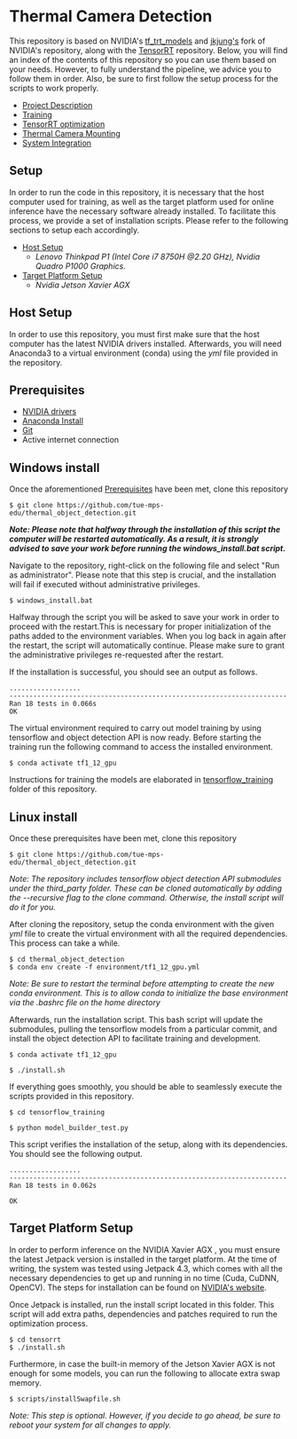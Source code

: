 Thermal Camera Detection
====================================

This repository is based on NVIDIA's [tf_trt_models](https://github.com/NVIDIA-Jetson/tf_trt_models) and [jkjung's](https://github.com/jkjung-avt/tf_trt_models) fork of NVIDIA's repository, along with the [TensorRT](https://github.com/jkjung-avt/tensorrt_demos) repository. Below, you will find an index of the contents of this repository so you can use them based on your needs. However, to fully understand the pipeline, we advice you to follow them in order. Also, be sure to first follow the setup process for the scripts to work properly.

* [Project Description](docs/)
* [Training](tensorflow_training/)
* [TensorRT optimization](tensorrt/)
* [Thermal Camera Mounting](CAD/)
* [System Integration](src/)



## Setup

In order to run the code in this repository, it is necessary that the host computer used for training, as well as the target platform used for online inference have the necessary software already installed. To facilitate this process, we provide a set of installation scripts. Please refer to the following sections to setup each accordingly.

- [Host Setup](#Host-Setup) 
  - *Lenovo Thinkpad P1 (Intel Core i7 8750H @2.20 GHz), Nvidia Quadro P1000 Graphics.*
- [Target Platform Setup](#Target-Platform-Setup)
  - *Nvidia Jetson Xavier AGX*

<a name="Host-Setup"></a>

## Host Setup

In order to use this repository, you must first make sure that the host computer has the latest NVIDIA drivers installed. Afterwards, you will need Anaconda3 to a virtual environment (conda) using the *yml* file provided in the repository.


## Prerequisites

- [NVIDIA drivers](http://www.linuxandubuntu.com/home/how-to-install-latest-nvidia-drivers-in-linux)
- [Anaconda Install](https://www.anaconda.com/distribution/)
- [Git](https://git-scm.com/book/en/v2/Getting-Started-Installing-Git)
- Active internet connection

## Windows install
 Once the aforementioned [Prerequisites](#Prerequisites) have been met, clone this repository

```
$ git clone https://github.com/tue-mps-edu/thermal_object_detection.git
```

 <em>**Note: Please note that halfway through the installation of this script the computer will be restarted automatically. As a result, it is strongly advised to save your work before running the windows_install.bat script.**</em>

 Navigate to the repository, right-click on the following file and select "Run as administrator". Please note that this step is crucial, and the installation will fail if executed without administrative privileges.
 
 ```
$ windows_install.bat
```

  
Halfway through the script you will be asked to save your work in order to proceed with the restart.This is necessary for proper initialization of the paths added to the environment variables. 
When you log back in again after the restart, the script will automatically continue. Please make sure to grant the administrative privileges re-requested after the restart. 

 If the installation is successful, you should see an output as follows.

```
..................
----------------------------------------------------------------------
Ran 18 tests in 0.066s
OK
```

 The virtual environment required to carry out model training by using tensorflow and object detection API is now ready. Before starting the training run the following command to access the installed environment.
```
$ conda activate tf1_12_gpu
```

Instructions for training the models are elaborated in [tensorflow_training](https://github.com/tue-mps-edu/thermal_object_detection/tree/master/tensorflow_training) folder of this repository.

## Linux install
Once these prerequisites have been met, clone this repository

```
$ git clone https://github.com/tue-mps-edu/thermal_object_detection.git
```

<em>Note: The repository includes tensorflow object detection API submodules under the third_party folder. These can be cloned automatically by adding the --recursive flag to the clone command. Otherwise, the install script will do it for you.</em>



After cloning the repository, setup the conda environment with the given <em>yml</em> file to create the virtual environment with all the required dependencies. This process can take a while.

```
$ cd thermal_object_detection
$ conda env create -f environment/tf1_12_gpu.yml
```

<em>Note: Be sure to restart the terminal before attempting to create the new conda environment. This is to allow conda to initialize the base environment via the .bashrc file on the home directory </em>



Afterwards, run the installation script. This bash script will update the submodules, pulling the tensorflow models from a particular commit, and install the object detection API to facilitate training and development. 

```
$ conda activate tf1_12_gpu

$ ./install.sh
```



If everything goes smoothly, you should be able to seamlessly execute the scripts provided in this repository. 

```
$ cd tensorflow_training

$ python model_builder_test.py
```



This script verifies the installation of the setup, along with its dependencies. You should see the following output.

```
..................
----------------------------------------------------------------------
Ran 18 tests in 0.062s

OK
```



<a name="Target-Platform-Setup"></a>

## Target Platform Setup

In order to perform inference on the NVIDIA Xavier AGX , you must ensure the latest Jetpack version is installed in the target platform. At the time of writing, the system was tested using Jetpack 4.3, which comes with all the necessary dependencies to get up and running in no time (Cuda, CuDNN, OpenCV). The steps for installation can be found on [NVIDIA's website](https://developer.nvidia.com/embedded/jetpack).

Once Jetpack is installed, run the install script located in this folder. This script will add extra paths, dependencies and patches required to run the optimization process.

```
$ cd tensorrt
$ ./install.sh
```

Furthermore, in case the built-in memory of the Jetson Xavier AGX is not enough for some models, you can run the following to allocate extra swap memory.

```
$ scripts/installSwapfile.sh
```

*Note: This step is optional. However, if you decide to go ahead, be sure to reboot your system for all changes to apply.*